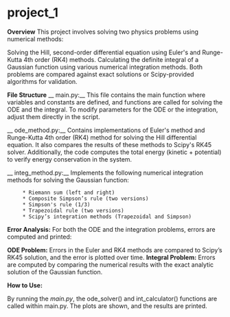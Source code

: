 # project_1
**Overview**
This project involves solving two physics problems using numerical methods:

Solving the Hill, second-order differential equation using Euler's and Runge-Kutta 4th order (RK4) methods.
Calculating the definite integral of a Gaussian function using various numerical integration methods.
Both problems are compared against exact solutions or Scipy-provided algorithms for validation.

**File Structure**
  __ main.py:__ This file contains the main function where variables and constants are defined, and functions are called for solving the ODE and the integral. To modify parameters for the ODE or the integration, adjust them directly in the script.
   
  __ ode_method.py:__ Contains implementations of Euler's method and Runge-Kutta 4th order (RK4) method for solving the Hill differential equation. It also compares the results of these methods to Scipy's RK45 solver. Additionally, the code computes the total energy (kinetic + potential) to verify energy conservation in the system.
   
  __ integ_method.py:__ Implements the following numerical integration methods for solving the Gaussian function:
   
         * Riemann sum (left and right)
         * Composite Simpson’s rule (two versions)
         * Simpson's rule (1/3)
         * Trapezoidal rule (two versions)
         * Scipy’s integration methods (Trapezoidal and Simpson)
**Error Analysis:**
   For both the ODE and the integration problems, errors are computed and printed:
   
   __ODE Problem:__ Errors in the Euler and RK4 methods are compared to Scipy’s RK45 solution, and the error is plotted over time.
   __Integral Problem:__ Errors are computed by comparing the numerical results with the exact analytic solution of the Gaussian function.

**How to Use:**
  
   By running the *main.py*, the ode_solver() and int_calculator() functions are called within main.py. The plots are shown, and the results are printed.
